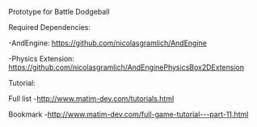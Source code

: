 Prototype for Battle Dodgeball

Required Dependencies:

-AndEngine:
https://github.com/nicolasgramlich/AndEngine

-Physics Extension:
https://github.com/nicolasgramlich/AndEnginePhysicsBox2DExtension

Tutorial:

Full list
-http://www.matim-dev.com/tutorials.html

Bookmark
-http://www.matim-dev.com/full-game-tutorial---part-11.html

